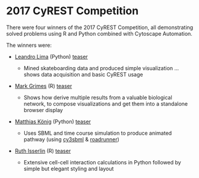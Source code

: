 # 2017 CyREST Competition
There were four winners of the 2017 CyREST Competition, all demonstrating solved problems using R and Python combined with Cytoscape Automation.

The winners were:
* [Leandro Lima](https://github.com/cytoscape/cytoscape-automation/blob/master/for-scripters/Python/Lima_data_mining_%26_visualization_-_2017_CyREST_Challenge)  (Python)   [teaser](https://www.ime.usp.br/~llima/batb/network.html)
  - Mined skateboarding data and produced simple visualization ... shows data acquisition and basic CyREST usage

* [Mark Grimes](https://github.com/cytoscape/cytoscape-automation/tree/master/for-scripters/R/cyrest-challenge-2017-grimes) (R) [teaser](https://github.com/cytoscape/cytoscape-automation/blob/master/for-scripters/R/cyrest-challenge-2017-grimes/LINCSRNotebook1.Rmd)
  - Shows how derive multiple results from a valuable biological network, to compose visualizations and get them into a standalone browser display
  
* [Matthias König](https://github.com/cytoscape/cytoscape-automation/tree/master/for-scripters/Python/Konig_SBML_Time_Course_-_2017_CyREST_Challenge) (Python)  [teaser](https://github.com/cytoscape/cytoscape-automation/tree/master/for-scripters/Python/Konig_SBML_Time_Course_-_2017_CyREST_Challenge/README.md)
  - Uses SBML and time course simulation to produce animated pathway (using [cy3sbml](https://github.com/matthiaskoenig/cy3sbml) & [roadrunner](https://github.com/sys-bio/roadrunner))
  
* [Ruth Isserlin](https://github.com/cytoscape/cytoscape-automation/tree/master/for-scripters/R/cyrest-challenge-2017-isserlin) (R) [teaser](https://github.com/cytoscape/cytoscape-automation/blob/master/for-scripters/R/cyrest-challenge-2017-isserlin/Example_ppi_network_pipeline.Rmd)
  - Extensive cell-cell interaction calculations in Python followed by simple but elegant styling and layout
  
